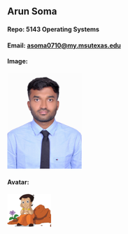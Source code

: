 ## Arun Soma

#### Repo: 5143 Operating Systems

#### Email: asoma0710@my.msutexas.edu


#### Image:
<img src="https://github.com/asoma0710/asoma0710/blob/main/photo_passsize.jpg" width="170">

#### Avatar:
<img src="https://github.com/asoma0710/asoma0710/blob/main/chotaBheem.jpg" width="100">
